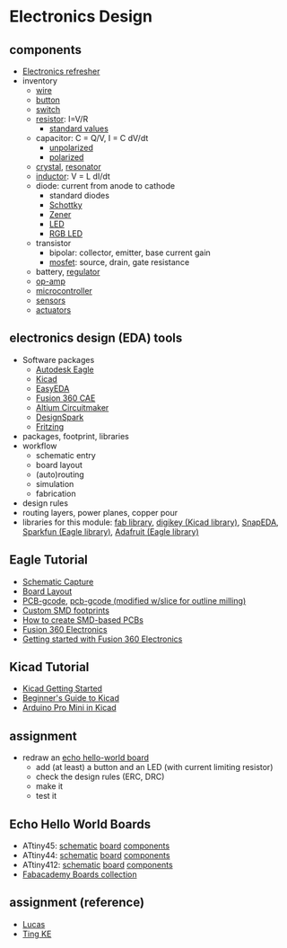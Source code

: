 # Electronics Design
## components
- [Electronics refresher](https://rdorville.github.io/digfab/presentations/ep1000_electronics/ep1000_electronics.pdf)
- inventory
  - [wire](http://www.digikey.com/product-search/en?x=0&y=0&lang=en&site=us&KeyWords=AE09M-300-ND%09)
  - [button](http://www.digikey.com/product-detail/en/B3SN-3112P/SW262CT-ND)
  - [switch](http://www.digikey.com/product-detail/en/AYZ0102AGRLC/401-2012-1-ND)
  - [resistor](http://www.digikey.com/product-detail/en/RC1206FR-0710KL/311-10.0KFRCT-ND/731430): I=V/R
    - [standard values](https://www.electronics-notes.com/articles/electronic_components/resistors/standard-resistor-values-e-series-e3-e6-e12-e24-e48-e96.php)
  - capacitor: C = Q/V, I = C dV/dt
    - [unpolarized](http://www.digikey.com/product-detail/en/C3216X7R1H105K/445-1423-1-ND/569089)
    - [polarized](https://www.digikey.com/en/products/detail/panasonic-electronic-components/EEE-1EA100WR/766062)
  - [crystal](http://www.digikey.com/product-detail/en/NX5032GA-20.000000MHZ-LN-CD-1/644-1039-1-ND/1128911), [resonator](http://www.digikey.com/product-detail/en/ECS-CR2-20.00-B-TR/XC1109CT-ND/813347)
  - [inductor](http://www.digikey.com/product-detail/en/ELL-CTV100M/PCD2152CT-ND/822226): V = L dI/dt
  - diode: current from anode to cathode
    - standard diodes
    - [Schottky](http://www.digikey.com/product-detail/en/BAT46ZFILM/497-5559-1-ND/1207051)
    - [Zener](http://www.digikey.com/product-detail/en/BZT52C3V3-7-F/BZT52C3V3-FDICT-ND/717854)
    - [LED](http://www.digikey.com/product-detail/en/LTST-C150CKT/160-1167-1-ND/269239)
    - [RGB LED](https://www.digikey.com/en/products/detail/sunled/XZM2CRKM2DGFBB45SCCB/5001282)
  - transistor
    - bipolar: collector, emitter, base current gain
    - [mosfet](http://www.digikey.com/product-detail/en/NDS355AN/NDS355ANCT-ND/459000): source, drain, gate resistance
  - battery, [regulator](http://www.digikey.com/product-detail/en/LM3480IM3-5.0%2FNOPB/LM3480IM3-5.0CT-ND/270751)
  - [op-amp](http://www.digikey.com/product-detail/en/AD8615AUJZ-REEL7/AD8615AUJZ-REEL7CT-ND/951443)
  - [microcontroller](https://www.digikey.com/product-detail/en/microchip-technology/ATSAMD11C14A-SSNT/ATSAMD11C14A-SSNTCT-ND)
  - [sensors](http://academy.cba.mit.edu/classes/input_devices/index.html)
  - [actuators](http://academy.cba.mit.edu/classes/output_devices/index.html)

## electronics design (EDA) tools
- Software packages
  - [Autodesk Eagle](https://www.autodesk.com/products/eagle/free-download)
  - [Kicad](https://www.kicad.org/)
  - [EasyEDA](https://easyeda.com/)
  - [Fusion 360 CAE](https://www.autodesk.com/products/eagle/blog/fusion-360-integration-eagle)
  - [Altium Circuitmaker](https://www.altium.com/circuitmaker)
  - [DesignSpark](https://www.rs-online.com/designspark/home)
  - [Fritzing](http://fritzing.org/home/)
- packages, footprint, libraries
- workflow
  - schematic entry
  - board layout
  - (auto)routing
  - simulation
  - fabrication
- design rules
- routing layers, power planes, copper pour
- libraries for this module: [fab library](https://gitlab.fabcloud.org/pub/libraries/electronics), [digikey (Kicad library)](https://www.digikey.com/en/resources/design-tools/kicad), [SnapEDA](https://www.snapeda.com/), [Sparkfun (Eagle library)](https://github.com/sparkfun/SparkFun-Eagle-Libraries), [Adafruit (Eagle library)](https://github.com/adafruit/Adafruit-Eagle-Library)

## Eagle Tutorial
- [Schematic Capture](https://learn.sparkfun.com/tutorials/using-eagle-schematic)
- [Board Layout](https://learn.sparkfun.com/tutorials/using-eagle-board-layout)
- [PCB-gcode](https://www.youtube.com/watch?v=DVKAV7udp3Y), [pcb-gcode (modified w/slice for outline milling)](https://github.com/McNugget6750/pcb-gcode)
- [Custom SMD footprints](https://learn.sparkfun.com/tutorials/designing-pcbs-smd-footprints)
- [How to create SMD-based PCBs](https://learn.sparkfun.com/tutorials/designing-pcbs-advanced-smd)
- [Fusion 360 Electronics](https://help.autodesk.com/view/fusion360/ENU/?guid=ECD-TUTORIALS)
- [Getting started with Fusion 360 Electronics](https://www.youtube.com/watch?v=eadcyToMdLg)

## Kicad Tutorial
- [Kicad Getting Started](https://docs.kicad.org/#_getting_started)
- [Beginner's Guide to Kicad](https://learn.sparkfun.com/tutorials/beginners-guide-to-kicad)
- [Arduino Pro Mini in Kicad](https://www.youtube.com/watch?v=w0Ov9XtYdCo)

## assignment
- redraw an [echo hello-world board](http://academy.cba.mit.edu/classes/embedded_programming/index.html#echo)
  - add (at least) a button and an LED (with current limiting resistor)
  - check the design rules (ERC, DRC)
  - make it
  - test it

## Echo Hello World Boards
- ATtiny45: [schematic](../images/04_t45_hello-board.png) [board](http://academy.cba.mit.edu/classes/embedded_programming/hello.ftdi.45.png) [components](http://academy.cba.mit.edu/classes/embedded_programming/hello.ftdi.45.jpg)
- ATtiny44: [schematic](../images/04_t44_hello-board.png) [board](http://academy.cba.mit.edu/classes/embedded_programming/hello.ftdi.44.png) [components](http://academy.cba.mit.edu/classes/embedded_programming/hello.ftdi.44.components.jpg)
- ATtiny412: [schematic](../images/04_t412_hello-board.png) [board](http://academy.cba.mit.edu/classes/embedded_programming/t412/hello.t412.echo.png) [components](http://academy.cba.mit.edu/classes/embedded_programming/t412/hello.t412.echo.jpg)
- [Fabacademy Boards collection](http://pub.fabcloud.io/programmers/summary/)

## assignment (reference)
- [Lucas](http://fab.academany.org/2020/labs/singapore/students/enghwalucas-lim/week6.html)
- [Ting KE](http://fab.academany.org/2020/labs/singapore/students/engting-kok/exercise06.html)
